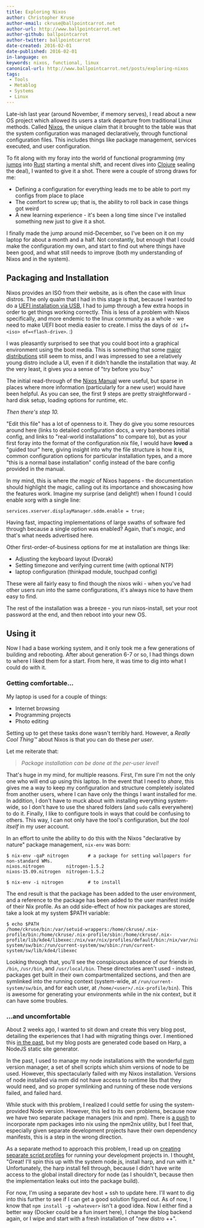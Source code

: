 ```yaml
---
title: Exploring Nixos
author: Christopher Kruse
author-email: ckruse@ballpointcarrot.net
author-url: http://www.ballpointcarrot.net
author-github: ballpointcarrot
author-twitter: ballpointcarrot
date-created: 2016-02-01
date-published: 2016-02-01
in-language: en
keywords: nixos, functional, linux
canonical-url: http://www.ballpointcarrot.net/posts/exploring-nixos
tags:
 - Tools
 - Metablog
 - Systems
 - Linux
---
```

Late-ish last year (around November, if memory serves), I read about a new OS project which 
allowed its users a stark departure from traditional Linux methods. Called [Nixos](http://nixos.org), 
the unique claim that it brought to the table was that the system configuration was managed declaratively, through
functional configuration files. This includes things like package management, services executed, and user configuration.

To fit along with my foray into the world of functional programming (my [jumps](/posts/rust-non-systems-programmer) into [Rust](/posts/rust-nsp-matchers)
starting a mental shift, and recent dives into [Clojure](http://clojure.org/) sealing the deal), I wanted to give it a shot. There were
a couple of strong draws for me:

* Defining a configuration for everything leads me to be able to port my configs from place to place
* The comfort to screw up; that is, the ability to roll back in case things got weird
* A new learning experience - it's been a long time since I've installed something new just to give it a shot.

I finally made the jump around mid-December, so I've been on it on my laptop for about a month and a half. Not constantly, but enough
that I could make the configuration my own, and start to find out where things have been good, and what still needs to improve (both
my understanding of Nixos and in the system).

## Packaging and Installation

Nixos provides an ISO from their website, as is often the case with linux distros. The only qualm that I had in this stage is that,
because I wanted to do a [UEFI installation via USB](https://nixos.org/wiki/Installing_NixOS_from_a_USB_stick), I had to jump through a 
few extra hoops in order to get things working correctly. This is less of a problem with Nixos specifically, and more endemic to the 
linux community as a whole - we need to make UEFI boot media easier to create. I miss the days of `dd if=<iso> of=<flash-drive>`. :)

I was pleasantly surprised to see that you could boot into a graphical environment using the boot media. This is something that some
[major distributions](https://www.archlinux.org/) still seem to miss, and I was impressed to see a relatively young distro include a UI, 
even if it didn't handle the installation that way. At the very least, it gives you a sense of "try before you buy."

The initial read-through of the [Nixos Manual](http://nixos.org/nixos/manual/index.html#sec-installation) were useful, but sparse in places where more
information (particularly for a new user) would have been helpful. As you can see, the first 9 steps are pretty straightforward - hard disk setup, loading
options for runtime, etc. 

*Then there's step 10.*

"Edit this file" has a lot of openness to it. They do give you some resources around here (links to detailed configuration docs, a 
very barebones initial config, and links to "real-world installations" to compare to), but as your first foray into the format
of the configuration.nix file, I would have **loved** a "guided tour" here, giving insight into why the file structure is how it is,
common configuration options for particular installation types, and a more "this is a normal base installation" config instead of the bare
config provided in the manual. 

In my mind, this is where *the magic* of Nixos happens - the documentation should highlight the magic,
calling out its importance and showcasing how the features work. Imagine my surprise (and delight!) when I found I could enable xorg with a single line:

```plain
services.xserver.displayManager.sddm.enable = true; 
```

Having fast, impacting implementations of large swaths of software fed through because a single option was enabled? Again, that's *magic*, and that's what needs advertised here.

Other first-order-of-business options for me at installation are things like:

* Adjusting the keyboard layout (Dvorak)
* Setting timezone and verifying current time (with optional NTP)
* laptop configuration (thinkpad module, touchpad config)

These were all fairly easy to find though the nixos wiki - when you've had other users run into the same configurations, 
it's always nice to have them easy to find.

The rest of the installation was a breeze - you run nixos-install, set your root password at the end, and then reboot into your new OS.

## Using it 

Now I had a base working system, and it only took me a few generations of building and rebooting. After about generation 6-7 or so, I had
things down to where I liked them for a start. From here, it was time to dig into what I could do with it.

### Getting comfortable...

My laptop is used for a couple of things:

* Internet browsing
* Programming projects
* Photo editing

Setting up to get these tasks done wasn't terribly hard. However, a *Really Cool Thing™* about Nixos is that you can do these *per user*.

Let me reiterate that:

> *Package installation can be done at the per-user level!*

That's huge in my mind, for multiple reasons. First, I'm sure I'm not the only one who will end up using this laptop. In the event that I need to *share*, this gives me a way to keep my configuration and structure completely isolated from another users, where I can have only the things I want installed for me. In addition, I don't have to muck about with installing everything system-wide, so I don't have to use the shared folders (and `sudo` calls everywhere) to do it. Finally, I like to configure tools in ways that could be confusing to others. This way, I can not only have the tool's configuration, but *the tool itself* in my user account.

In an effort to unite the ability to do this with the Nixos "declarative by nature" package management, `nix-env` was born:

```plain
$ nix-env -qaP nitrogen       # a package for setting wallpapers for non-standard WMs.
nixos.nitrogen        nitrogen-1.5.2
nixos-15.09.nitrogen  nitrogen-1.5.2

$ nix-env -i nitrogen         # to install
```

The end result is that the package has been added to the user environment, and a reference to the package has been added to the user manifest inside of their Nix profile. As an odd side-effect of how nix packages are stored, take a look at my system $PATH variable:

```plain
$ echo $PATH 
/home/ckruse/bin:/var/setuid-wrappers:/home/ckruse/.nix-profile/bin:/home/ckruse/.nix-profile/sbin:/home/ckruse/.nix-profile/lib/kde4/libexec:/nix/var/nix/profiles/default/bin:/nix/var/nix/profiles/default/sbin:/nix/var/nix/profiles/default/lib/kde4/libexec:/run/current-system/sw/bin:/run/current-system/sw/sbin:/run/current-system/sw/lib/kde4/libexec
```

Looking through that, you'll see the conspicuous absence of our friends in `/bin`, `/usr/bin`, and `/usr/local/bin`. These directories aren't used - instead, packages get built in their own compartmentalized sections, and then are symlinked into the running context (system-wide, at `/run/current-system/sw/bin`, and for each user, at `/home/<user>/.nix-profile/bin`). This is awesome for generating your environments while in the nix context, but it can have some troubles.

### ...and uncomfortable

About 2 weeks ago, I wanted to sit down and create this very blog post, detailing the experiences that I had with migrating things over. I mentioned this [in the past](/posts/yearly-refresh-time), but my blog posts are generated code based on Harp, a NodeJS static site generator.

In the past, I used to manage my node installations with the wonderful [nvm](https://github.com/creationix/nvm) version manager, a set of shell scripts which shim versions of node to be used. However, this spectacularly failed with my Nixos installation. Versions of node installed via nvm did not have access to runtime libs that they would need, and so proper symlinking and running of these node versions failed, and failed hard.

While stuck with this problem, I realized I could settle for using the system-provided Node version. However, this led to its own problems, because now we have two separate package managers (nix and npm). There is [a push](http://blog.lastlog.de/posts/nodejs_on_nixos_status/) to incorporate npm packages into nix using the npm2nix utility, but I feel that, especially given separate development projects have their own dependency manifests, this is a step in the wrong direction.

As a separate method to approach this problem, I read up on [creating separate script profiles]() for running your development projects in. I thought, "Great! I'll spin this up with the system node.js, install harp, and run with it." Unfortunately, the harp install fell through, because I didn't have write access to the global install directory for node (as I shouldn't, because then the implementation leaks out into the package build). 

For now, I'm using a separate dev host + ssh to update here. I'll want to dig into this further to see if I can get a good solution figured out. As of now, I know that `npm install -g <whatever>` isn't a good idea. Now I either find a better way (Docker could be a fun insert here), I change the blog backend again, or I wipe and start with a fresh installation of "new distro ++".

